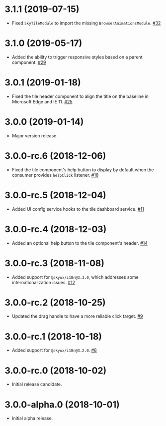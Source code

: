# 3.1.1 (2019-07-15)

- Fixed `SkyTileModule` to import the missing `BrowserAnimationsModule`. [#32](https://github.com/blackbaud/skyux-tiles/pull/32)

# 3.1.0 (2019-05-17)

- Added the ability to trigger responsive styles based on a parent component. [#29](https://github.com/blackbaud/skyux-tiles/pull/29)

# 3.0.1 (2019-01-18)

- Fixed the tile header component to align the title on the baseline in Microsoft Edge and IE 11. [#25](https://github.com/blackbaud/skyux-tiles/pull/25)

# 3.0.0 (2019-01-14)

- Major version release.

# 3.0.0-rc.6 (2018-12-06)

- Fixed the tile component's help button to display by default when the consumer provides `helpClick` listener. [#18](https://github.com/blackbaud/skyux-tiles/pull/18)

# 3.0.0-rc.5 (2018-12-04)

- Added UI config service hooks to the tile dashboard service. [#11](https://github.com/blackbaud/skyux-tiles/pull/11)

# 3.0.0-rc.4 (2018-12-03)

- Added an optional help button to the tile component's header. [#14](https://github.com/blackbaud/skyux-tiles/pull/14)

# 3.0.0-rc.3 (2018-11-08)

- Added support for `@skyux/i18n@3.3.0`, which addresses some internationalization issues. [#12](https://github.com/blackbaud/skyux-tiles/pull/12)

# 3.0.0-rc.2 (2018-10-25)

- Updated the drag handle to have a more reliable click target. [#9](https://github.com/blackbaud/skyux-tiles/pull/9)

# 3.0.0-rc.1 (2018-10-18)

- Added support for `@skyux/i18n@3.2.0`. [#8](https://github.com/blackbaud/skyux-tiles/pull/8)

# 3.0.0-rc.0 (2018-10-02)

- Initial release candidate.

# 3.0.0-alpha.0 (2018-10-01)

- Initial alpha release.
